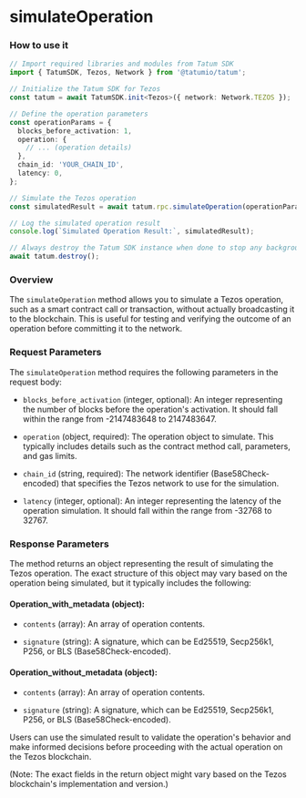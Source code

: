 # simulateOperation

### How to use it

```typescript
// Import required libraries and modules from Tatum SDK
import { TatumSDK, Tezos, Network } from '@tatumio/tatum';

// Initialize the Tatum SDK for Tezos
const tatum = await TatumSDK.init<Tezos>({ network: Network.TEZOS });

// Define the operation parameters
const operationParams = {
  blocks_before_activation: 1,
  operation: {
    // ... (operation details)
  },
  chain_id: 'YOUR_CHAIN_ID',
  latency: 0,
};

// Simulate the Tezos operation
const simulatedResult = await tatum.rpc.simulateOperation(operationParams);

// Log the simulated operation result
console.log(`Simulated Operation Result:`, simulatedResult);

// Always destroy the Tatum SDK instance when done to stop any background processes
await tatum.destroy();
```

### Overview

The `simulateOperation` method allows you to simulate a Tezos operation, such as a smart contract call or transaction, without actually broadcasting it to the blockchain. This is useful for testing and verifying the outcome of an operation before committing it to the network.

### Request Parameters

The `simulateOperation` method requires the following parameters in the request body:

- `blocks_before_activation` (integer, optional): An integer representing the number of blocks before the operation's activation. It should fall within the range from -2147483648 to 2147483647.

- `operation` (object, required): The operation object to simulate. This typically includes details such as the contract method call, parameters, and gas limits.

- `chain_id` (string, required): The network identifier (Base58Check-encoded) that specifies the Tezos network to use for the simulation.

- `latency` (integer, optional): An integer representing the latency of the operation simulation. It should fall within the range from -32768 to 32767.

### Response Parameters

The method returns an object representing the result of simulating the Tezos operation. The exact structure of this object may vary based on the operation being simulated, but it typically includes the following:

#### Operation_with_metadata (object):

- `contents` (array): An array of operation contents.

- `signature` (string): A signature, which can be Ed25519, Secp256k1, P256, or BLS (Base58Check-encoded).

#### Operation_without_metadata (object):

- `contents` (array): An array of operation contents.

- `signature` (string): A signature, which can be Ed25519, Secp256k1, P256, or BLS (Base58Check-encoded).

Users can use the simulated result to validate the operation's behavior and make informed decisions before proceeding with the actual operation on the Tezos blockchain.

(Note: The exact fields in the return object might vary based on the Tezos blockchain's implementation and version.)